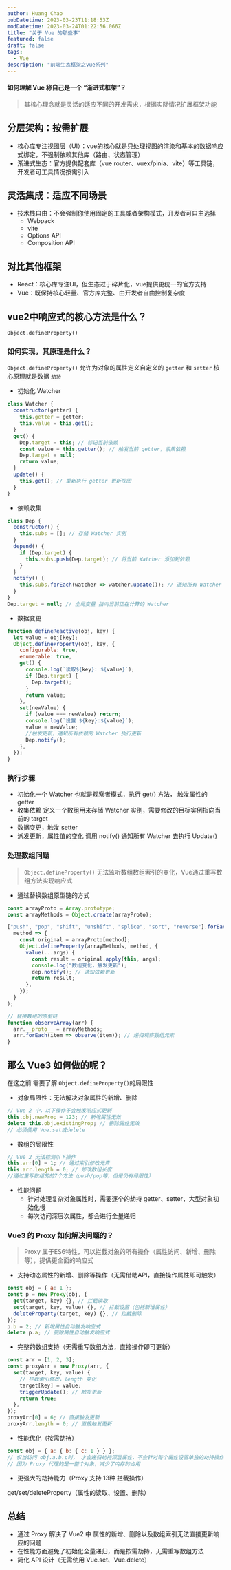 ```yaml
---
author: Huang Chao
pubDatetime: 2023-03-23T11:18:53Z
modDatetime: 2023-03-24T01:22:56.066Z
title: "关于 Vue 的那些事"
featured: false
draft: false
tags:
  - Vue
description: "前端生态框架之vue系列"
---
```


#### 如何理解 Vue 称自己是一个 “渐进式框架”？

> 其核心理念就是灵活的适应不同的开发需求，根据实际情况扩展框架功能

## 分层架构：按需扩展

- 核心库专注视图层（UI）：vue的核心就是只处理视图的渲染和基本的数据响应式绑定，不强制依赖其他库（路由、状态管理）
- 渐进式生态：官方提供配套库（vue router、vuex/pinia、vite）等工具链，开发者可工具情况按需引入

## 灵活集成：适应不同场景

- 技术栈自由：不会强制你使用固定的工具或者架构模式，开发者可自主选择
  - Webpack
  - vite
  - Options API
  - Composition API

## 对比其他框架

- React：核心库专注UI，但生态过于碎片化，vue提供更统一的官方支持
- Vue：既保持核心轻量、官方库完整、由开发者自由控制复杂度

## vue2中响应式的核心方法是什么？

`Object.defineProperty()`

### 如何实现，其原理是什么？

`Object.defineProperty()` 允许为对象的属性定义自定义的 `getter` 和 `setter` 核心原理就是数据 `劫持`

- 初始化 Watcher

```js
class Watcher {
  constructor(getter) {
    this.getter = getter;
    this.value = this.get();
  }
  get() {
    Dep.target = this; // 标记当前依赖
    const value = this.getter(); // 触发当前 getter，收集依赖
    Dep.target = null;
    return value;
  }
  update() {
    this.get(); // 重新执行 getter 更新视图
  }
}
```

- 依赖收集

```js
class Dep {
  constructor() {
    this.subs = []; // 存储 Watcher 实例
  }
  depend() {
    if (Dep.target) {
      this.subs.push(Dep.target); // 将当前 Watcher 添加到依赖
    }
  }
  notify() {
    this.subs.forEach(watcher => watcher.update()); // 通知所有 Watcher 更新
  }
}
Dep.target = null; // 全局变量 指向当前正在计算的 Watcher
```

- 数据变更

```js
function defineReactive(obj, key) {
  let value = obj[key];
  Object.defineProperty(obj, key, {
    configurable: true,
    enumerable: true,
    get() {
      console.log(`读取${key}: ${value}`);
      if (Dep.target) {
        Dep.target();
      }
      return value;
    },
    set(newValue) {
      if (value === newValue) return;
      console.log(`设置 ${key}:${value}`);
      value = newValue;
      //触发更新，通知所有依赖的 Watcher 执行更新
      Dep.notify();
    },
  });
}
```

### 执行步骤

- 初始化一个 Watcher 也就是观察者模式，执行 get() 方法， 触发属性的 getter
- 收集依赖 定义一个数组用来存储 Watcher 实例，需要修改的目标实例指向当前的 target
- 数据变更，触发 setter
- 派发更新，属性值的变化 调用 notify() 通知所有 Watcher 去执行 Update()

### 处理数组问题

> `Object.defineProperty()` 无法监听数组数组索引的变化，Vue通过重写数组方法实现响应式

- 通过替换数组原型链的方式

```js
const arrayProto = Array.prototype;
const arrayMethods = Object.create(arrayProto);

["push", "pop", "shift", "unshift", "splice", "sort", "reverse"].forEach(
  method => {
    const original = arrayProto[method];
    Object.defineProperty(arrayMethods, method, {
      value(...args) {
        const result = original.apply(this, args);
        console.log("数组变化，触发更新");
        dep.notify(); // 通知依赖更新
        return result;
      },
    });
  }
);

// 替换数组的原型链
function observeArray(arr) {
  arr.__proto__ = arrayMethods;
  arr.forEach(item => observe(item)); // 递归观察数组元素
}
```

## 那么 Vue3 如何做的呢？

在这之前 需要了解 `Object.defineProperty()`的局限性

- 对象局限性：无法解决对象属性的新增、删除

```js
// Vue 2 中，以下操作不会触发响应式更新
this.obj.newProp = 123; // 新增属性无效
delete this.obj.existingProp; // 删除属性无效
// 必须使用 Vue.set或delete
```

- 数组的局限性

```js
// Vue 2 无法检测以下操作
this.arr[0] = 1; // 通过索引修改元素
this.arr.length = 0; // 修改数组长度
//通过重写数组的的7个方法（push/pop等，但是仍有局限性）
```

- 性能问题
  - 针对处理复杂对象属性时，需要逐个的劫持 getter、setter，大型对象初始化慢
  - 每次访问深层次属性，都会进行全量递归

### Vue3 的 Proxy 如何解决问题的？

> Proxy 属于ES6特性，可以拦截对象的所有操作（属性访问、新增、删除等），提供更全面的响应式

- 支持动态属性的新增、删除等操作（无需借助API，直接操作属性即可触发）

```js
const obj = { a: 1 };
const p = new Proxy(obj, {
  get(target, key) {}, // 拦截读取
  set(target, key, value) {}, // 拦截设置（包括新增属性）
  deleteProperty(target, key) {}, // 拦截删除
});
p.b = 2; // 新增属性自动触发响应式
delete p.a; // 删除属性自动触发响应式
```

- 完整的数组支持（无需重写数组方法，直接操作即可更新）

```js
const arr = [1, 2, 3];
const proxyArr = new Proxy(arr, {
  set(target, key, value) {
    // 拦截索引修改，length 变化
    target[key] = value;
    triggerUpdate(); // 触发更新
    return true;
  },
});
proxyArr[0] = 6; // 直接触发更新
proxyArr.length = 0; // 直接触发更新
```

- 性能优化（按需劫持）

```js
const obj = { a: { b: { c: 1 } } };
// 仅当访问 obj.a.b.c时， 才会递归劫持深层属性，不会针对每个属性设置单独的劫持操作
// 因为 Proxy 代理的是一整个对象，减少了内存的占用
```

- 更强大的劫持能力（Proxy 支持 13种 拦截操作）

get/set/deleteProperty（属性的读取、设置、删除）

## 总结

- 通过 Proxy 解决了 Vue2 中 属性的新增、删除以及数组索引无法直接更新响应的问题
- 在性能方面避免了初始化全量递归，而是按需劫持，无需重写数组方法
- 简化 API 设计（无需使用 Vue.set、Vue.delete）
